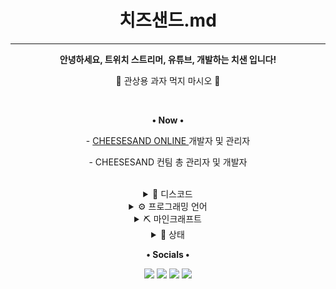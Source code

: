 <div align="center">
  <h1>치즈샌드.md</h1>
  <hr>

  <p><strong>안녕하세요, 트위치 스트리머, 유튜브, 개발하는 치샌 입니다!</strong></p>
  <p>🧀 관상용 과자 먹지 마시오 🧀</p>

  <br>

  <p>
    <p><strong>• Now •</strong></p>
    <p>- <a href="https://cheesesand.kr"> CHEESESAND ONLINE </a> 개발자 및 관리자</p>
    <p>- CHEESESAND 컨팀 총 관리자 및 개발자</p>
  </p>

  <br>

  <details><summary>💬 디스코드</summary>
    <ul>
      <a href="https://discord.gg/U6squ2hbyp"><img src="res/치즈샌드_디스코드.png" width="48px"></a>
      <a href="https://discord.com/df7xkSqyDP"><img src="res/CHEESESAND_ONLINE.png" width="48px"></a>
    </ui>
  </details>

  <details><summary>⚙️ 프로그래밍 언어</summary>
    <ul>
      <a href="mailto:C"><img src="https://img.shields.io/badge/C-A8B9CC?style=for-the-badge&logo=C&logoColor=fcfcfc"></a>
      <a href="mailto:Python"><img src="https://img.shields.io/badge/Python-3776AB?style=for-the-badge&logo=Python&logoColor=fcfcfc"></a>
      <a href="mailto:Java"><img src="https://img.shields.io/badge/JAVA-f56042?&logo=oracle&style=for-the-badge&logoColor=fcfcfc"></a>
      <a href="mailto:Kotlin"><img src="https://img.shields.io/badge/Kotlin-7F52FF?style=for-the-badge&logo=Kotlin&logoColor=fcfcfc"></a>
    </ul>
  </details>

  <details><summary>⛏️ 마인크래프트</summary>
    <ul>
      <details><summary>서버</summary>
        <ul>
          <p>test 1</p>
          <p>test 2</p>
          <p>test 3</p>
        </ul>
      </details>
      <details><summary>프로젝트</summary>
        <ul>
          <p>test 1</p>
          <p>test 2</p>
          <p>test 3</p>
        </ul>
      </details>
    </ul>
  </details>

  <details><summary>📑 상태</summary>
    <ul>
      <a href="https://github.com/CheeseSand"><img src="https://github-contribution-stats.vercel.app/api/?username=CheeseSand"></a>
      <a href="https://github.com/CheeseSand"><img src="https://github-readme-stats.vercel.app/api?username=CheeseSand&count_private=true&show_icons=true&include_all_commits=true"></a>
      <a href="https://github.com/CheeseSand"><img src="http://github-profile-summary-cards.vercel.app/api/cards/profile-details?username=CheeseSand&theme=default"></a>
    <ul>
  </details>

  <p><strong>• Socials •</strong></p>

  <a href="mailto:choijoung1479@gmail.com?subject=[GitHub] "><img src="https://img.shields.io/badge/Email-choijoung1479%40gmail.com-EA4335?&logo=gmail&style=for-the-badge&logoColor=fcfcfc"></a>
  <a href="mailto:cheesesand"><img src="https://dcbadge.vercel.app/api/shield/541524642662318080?theme=default-inverted"></a>
  <a href="https://twitch.tv/cheesesand_"><img src="https://img.shields.io/twitch/status/cheesesand_?color=%238142f5&logo=twitch&style=for-the-badge&logoColor=fcfcfc"></a>
  <a href="https://youtube.com/@CheeseSand"><img src="https://img.shields.io/youtube/channel/subscribers/UCmfTIaIkh-W_zmQElX-RYMQ?color=red&label=youtube&logo=youtube&style=for-the-badge&logoColor=fcfcfc"></a>
  <br>

</div>